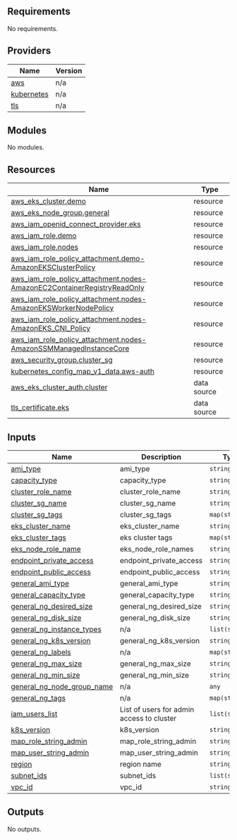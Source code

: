 <!-- BEGIN_TF_DOCS -->
## Requirements

No requirements.

## Providers

| Name | Version |
|------|---------|
| <a name="provider_aws"></a> [aws](#provider\_aws) | n/a |
| <a name="provider_kubernetes"></a> [kubernetes](#provider\_kubernetes) | n/a |
| <a name="provider_tls"></a> [tls](#provider\_tls) | n/a |

## Modules

No modules.

## Resources

| Name | Type |
|------|------|
| [aws_eks_cluster.demo](https://registry.terraform.io/providers/hashicorp/aws/latest/docs/resources/eks_cluster) | resource |
| [aws_eks_node_group.general](https://registry.terraform.io/providers/hashicorp/aws/latest/docs/resources/eks_node_group) | resource |
| [aws_iam_openid_connect_provider.eks](https://registry.terraform.io/providers/hashicorp/aws/latest/docs/resources/iam_openid_connect_provider) | resource |
| [aws_iam_role.demo](https://registry.terraform.io/providers/hashicorp/aws/latest/docs/resources/iam_role) | resource |
| [aws_iam_role.nodes](https://registry.terraform.io/providers/hashicorp/aws/latest/docs/resources/iam_role) | resource |
| [aws_iam_role_policy_attachment.demo-AmazonEKSClusterPolicy](https://registry.terraform.io/providers/hashicorp/aws/latest/docs/resources/iam_role_policy_attachment) | resource |
| [aws_iam_role_policy_attachment.nodes-AmazonEC2ContainerRegistryReadOnly](https://registry.terraform.io/providers/hashicorp/aws/latest/docs/resources/iam_role_policy_attachment) | resource |
| [aws_iam_role_policy_attachment.nodes-AmazonEKSWorkerNodePolicy](https://registry.terraform.io/providers/hashicorp/aws/latest/docs/resources/iam_role_policy_attachment) | resource |
| [aws_iam_role_policy_attachment.nodes-AmazonEKS_CNI_Policy](https://registry.terraform.io/providers/hashicorp/aws/latest/docs/resources/iam_role_policy_attachment) | resource |
| [aws_iam_role_policy_attachment.nodes-AmazonSSMManagedInstanceCore](https://registry.terraform.io/providers/hashicorp/aws/latest/docs/resources/iam_role_policy_attachment) | resource |
| [aws_security_group.cluster_sg](https://registry.terraform.io/providers/hashicorp/aws/latest/docs/resources/security_group) | resource |
| [kubernetes_config_map_v1_data.aws-auth](https://registry.terraform.io/providers/hashicorp/kubernetes/latest/docs/resources/config_map_v1_data) | resource |
| [aws_eks_cluster_auth.cluster](https://registry.terraform.io/providers/hashicorp/aws/latest/docs/data-sources/eks_cluster_auth) | data source |
| [tls_certificate.eks](https://registry.terraform.io/providers/hashicorp/tls/latest/docs/data-sources/certificate) | data source |

## Inputs

| Name | Description | Type | Default | Required |
|------|-------------|------|---------|:--------:|
| <a name="input_ami_type"></a> [ami\_type](#input\_ami\_type) | ami\_type | `string` | n/a | yes |
| <a name="input_capacity_type"></a> [capacity\_type](#input\_capacity\_type) | capacity\_type | `string` | n/a | yes |
| <a name="input_cluster_role_name"></a> [cluster\_role\_name](#input\_cluster\_role\_name) | cluster\_role\_name | `string` | n/a | yes |
| <a name="input_cluster_sg_name"></a> [cluster\_sg\_name](#input\_cluster\_sg\_name) | cluster\_sg\_name | `string` | n/a | yes |
| <a name="input_cluster_sg_tags"></a> [cluster\_sg\_tags](#input\_cluster\_sg\_tags) | cluster\_sg\_tags | `map(string)` | n/a | yes |
| <a name="input_eks_cluster_name"></a> [eks\_cluster\_name](#input\_eks\_cluster\_name) | eks\_cluster\_name | `string` | n/a | yes |
| <a name="input_eks_cluster_tags"></a> [eks\_cluster\_tags](#input\_eks\_cluster\_tags) | eks cluster tags | `map(string)` | n/a | yes |
| <a name="input_eks_node_role_name"></a> [eks\_node\_role\_name](#input\_eks\_node\_role\_name) | eks\_node\_role\_names | `string` | n/a | yes |
| <a name="input_endpoint_private_access"></a> [endpoint\_private\_access](#input\_endpoint\_private\_access) | endpoint\_private\_access | `string` | n/a | yes |
| <a name="input_endpoint_public_access"></a> [endpoint\_public\_access](#input\_endpoint\_public\_access) | endpoint\_public\_access | `string` | n/a | yes |
| <a name="input_general_ami_type"></a> [general\_ami\_type](#input\_general\_ami\_type) | general\_ami\_type | `string` | n/a | yes |
| <a name="input_general_capacity_type"></a> [general\_capacity\_type](#input\_general\_capacity\_type) | general\_capacity\_type | `string` | n/a | yes |
| <a name="input_general_ng_desired_size"></a> [general\_ng\_desired\_size](#input\_general\_ng\_desired\_size) | general\_ng\_desired\_size | `string` | n/a | yes |
| <a name="input_general_ng_disk_size"></a> [general\_ng\_disk\_size](#input\_general\_ng\_disk\_size) | general\_ng\_disk\_size | `string` | n/a | yes |
| <a name="input_general_ng_instance_types"></a> [general\_ng\_instance\_types](#input\_general\_ng\_instance\_types) | n/a | `list(string)` | `[]` | no |
| <a name="input_general_ng_k8s_version"></a> [general\_ng\_k8s\_version](#input\_general\_ng\_k8s\_version) | general\_ng\_k8s\_version | `string` | n/a | yes |
| <a name="input_general_ng_labels"></a> [general\_ng\_labels](#input\_general\_ng\_labels) | n/a | `map(string)` | `{}` | no |
| <a name="input_general_ng_max_size"></a> [general\_ng\_max\_size](#input\_general\_ng\_max\_size) | general\_ng\_max\_size | `string` | n/a | yes |
| <a name="input_general_ng_min_size"></a> [general\_ng\_min\_size](#input\_general\_ng\_min\_size) | general\_ng\_min\_size | `string` | n/a | yes |
| <a name="input_general_ng_node_group_name"></a> [general\_ng\_node\_group\_name](#input\_general\_ng\_node\_group\_name) | n/a | `any` | n/a | yes |
| <a name="input_general_ng_tags"></a> [general\_ng\_tags](#input\_general\_ng\_tags) | n/a | `map(string)` | `{}` | no |
| <a name="input_iam_users_list"></a> [iam\_users\_list](#input\_iam\_users\_list) | List of users for admin access to cluster | `list(string)` | n/a | yes |
| <a name="input_k8s_version"></a> [k8s\_version](#input\_k8s\_version) | k8s\_version | `string` | n/a | yes |
| <a name="input_map_role_string_admin"></a> [map\_role\_string\_admin](#input\_map\_role\_string\_admin) | map\_role\_string\_admin | `string` | n/a | yes |
| <a name="input_map_user_string_admin"></a> [map\_user\_string\_admin](#input\_map\_user\_string\_admin) | map\_user\_string\_admin | `string` | n/a | yes |
| <a name="input_region"></a> [region](#input\_region) | region name | `string` | n/a | yes |
| <a name="input_subnet_ids"></a> [subnet\_ids](#input\_subnet\_ids) | subnet\_ids | `list(string)` | n/a | yes |
| <a name="input_vpc_id"></a> [vpc\_id](#input\_vpc\_id) | vpc\_id | `string` | n/a | yes |

## Outputs

No outputs.
<!-- END_TF_DOCS -->